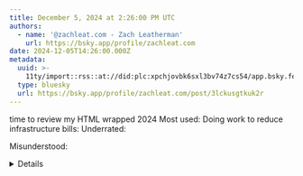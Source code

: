 ```yaml
---
title: December 5, 2024 at 2:26:00 PM UTC
authors:
  - name: '@zachleat.com - Zach Leatherman'
    url: https://bsky.app/profile/zachleat.com
date: 2024-12-05T14:26:00.000Z
metadata:
  uuid: >-
    11ty/import::rss::at://did:plc:xpchjovbk6sxl3bv74z7cs54/app.bsky.feed.post/3lckusgtkuk2r
  type: bluesky
  url: https://bsky.app/profile/zachleat.com/post/3lckusgtkuk2r
---
```

time to review my HTML wrapped 2024 Most used: Doing work to reduce infrastructure bills: Underrated:

Misunderstood: <details>Tame but a small win: <search>Hope the design never calls for it: <dialog>Not today Satan:<canvas>Pure vibes:<noscript></noscript></canvas></dialog></search></details>